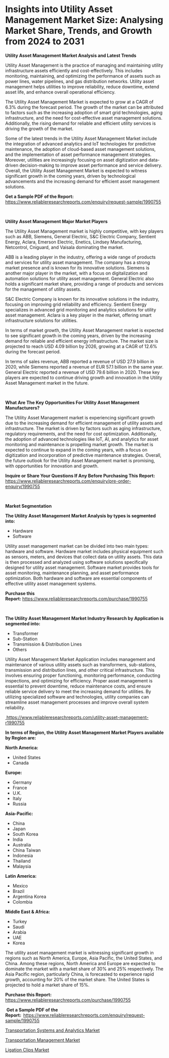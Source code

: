 <p><h1>Insights into Utility Asset Management Market Size: Analysing Market Share, Trends, and Growth from 2024 to 2031</h1></p><p><strong>Utility Asset Management Market Analysis and Latest Trends</strong></p>
<p><p>Utility Asset Management is the practice of managing and maintaining utility infrastructure assets efficiently and cost-effectively. This includes monitoring, maintaining, and optimizing the performance of assets such as power lines, water pipelines, and gas distribution networks. Utility asset management helps utilities to improve reliability, reduce downtime, extend asset life, and enhance overall operational efficiency.</p><p>The Utility Asset Management Market is expected to grow at a CAGR of 6.3% during the forecast period. The growth of the market can be attributed to factors such as the increasing adoption of smart grid technologies, aging infrastructure, and the need for cost-effective asset management solutions. Additionally, the rising demand for reliable and efficient utility services is driving the growth of the market.</p><p>Some of the latest trends in the Utility Asset Management Market include the integration of advanced analytics and IoT technologies for predictive maintenance, the adoption of cloud-based asset management solutions, and the implementation of asset performance management strategies. Moreover, utilities are increasingly focusing on asset digitization and data-driven decision-making to improve asset performance and service delivery. Overall, the Utility Asset Management Market is expected to witness significant growth in the coming years, driven by technological advancements and the increasing demand for efficient asset management solutions.</p></p>
<p><strong>Get a Sample PDF of the Report:&nbsp;</strong> <a href="https://www.reliableresearchreports.com/enquiry/request-sample/1990755">https://www.reliableresearchreports.com/enquiry/request-sample/1990755</a></p>
<p>&nbsp;</p>
<p><strong>Utility Asset Management Major Market Players</strong></p>
<p><p>The Utility Asset Management market is highly competitive, with key players such as ABB, Siemens, General Electric, S&C Electric Company, Sentient Energy, Aclara, Emerson Electric, Enetics, Lindsey Manufacturing, Netcontrol, Cniguard, and Vaisala dominating the market. </p><p>ABB is a leading player in the industry, offering a wide range of products and services for utility asset management. The company has a strong market presence and is known for its innovative solutions. Siemens is another major player in the market, with a focus on digitalization and automation solutions for utility asset management. General Electric also holds a significant market share, providing a range of products and services for the management of utility assets.</p><p>S&C Electric Company is known for its innovative solutions in the industry, focusing on improving grid reliability and efficiency. Sentient Energy specializes in advanced grid monitoring and analytics solutions for utility asset management. Aclara is a key player in the market, offering smart infrastructure solutions for utilities.</p><p>In terms of market growth, the Utility Asset Management market is expected to see significant growth in the coming years, driven by the increasing demand for reliable and efficient energy infrastructure. The market size is projected to reach USD 4.09 billion by 2026, growing at a CAGR of 12.6% during the forecast period.</p><p>In terms of sales revenue, ABB reported a revenue of USD 27.9 billion in 2020, while Siemens reported a revenue of EUR 57.1 billion in the same year. General Electric reported a revenue of USD 79.6 billion in 2020. These key players are expected to continue driving growth and innovation in the Utility Asset Management market in the future.</p></p>
<p>&nbsp;</p>
<p><strong>What Are The Key Opportunities For Utility Asset Management Manufacturers?</strong></p>
<p><p>The Utility Asset Management market is experiencing significant growth due to the increasing demand for efficient management of utility assets and infrastructure. The market is driven by factors such as aging infrastructure, regulatory requirements, and the need for cost optimization. Additionally, the adoption of advanced technologies like IoT, AI, and analytics for asset monitoring and maintenance is propelling market growth. The market is expected to continue to expand in the coming years, with a focus on digitization and incorporation of predictive maintenance strategies. Overall, the future outlook for the Utility Asset Management market is promising, with opportunities for innovation and growth.</p></p>
<p><strong>Inquire or Share Your Questions If Any Before Purchasing This Report:</strong> <a href="https://www.reliableresearchreports.com/enquiry/pre-order-enquiry/1990755">https://www.reliableresearchreports.com/enquiry/pre-order-enquiry/1990755</a></p>
<p>&nbsp;</p>
<p><strong>Market Segmentation</strong></p>
<p><strong>The Utility Asset Management Market Analysis by types is segmented into:</strong></p>
<p><ul><li>Hardware</li><li>Software</li></ul></p>
<p><p>Utility asset management market can be divided into two main types: hardware and software. Hardware market includes physical equipment such as sensors, meters, and devices that collect data on utility assets. This data is then processed and analyzed using software solutions specifically designed for utility asset management. Software market provides tools for asset monitoring, maintenance planning, and asset performance optimization. Both hardware and software are essential components of effective utility asset management systems.</p></p>
<p><strong>Purchase this Report:&nbsp;</strong><a href="https://www.reliableresearchreports.com/purchase/1990755">https://www.reliableresearchreports.com/purchase/1990755</a></p>
<p>&nbsp;</p>
<p><strong>The Utility Asset Management Market Industry Research by Application is segmented into:</strong></p>
<p><ul><li>Transformer</li><li>Sub-Station</li><li>Transmission & Distribution Lines</li><li>Others</li></ul></p>
<p><p>Utility Asset Management Market Application includes management and maintenance of various utility assets such as transformers, sub-stations, transmission and distribution lines, and other critical infrastructure. This involves ensuring proper functioning, monitoring performance, conducting inspections, and optimizing for efficiency. Proper asset management is essential to prevent downtime, reduce maintenance costs, and ensure reliable service delivery to meet the increasing demand for utilities. By utilizing specialized software and technologies, utility companies can streamline asset management processes and improve overall system reliability.</p></p>
<p><a href="https://www.reliableresearchreports.com/utility-asset-management-r1990755">&nbsp;https://www.reliableresearchreports.com/utility-asset-management-r1990755</a></p>
<p><strong>In terms of Region, the Utility Asset Management Market Players available by Region are:</strong></p>
<p>
    <p> <strong> North America: </strong>
        <ul>
            <li>United States</li>
            <li>Canada</li>
        </ul>
        </p> 
    <p> <strong> Europe: </strong>
        <ul>
            <li>Germany</li>
            <li>France</li>
            <li>U.K.</li>
            <li>Italy</li>
            <li>Russia</li>
        </ul>
        </p> 
    <p> <strong> Asia-Pacific: </strong>
        <ul>
            <li>China</li>
            <li>Japan</li>
            <li>South Korea</li>
            <li>India</li>
            <li>Australia</li>
            <li>China Taiwan</li>
            <li>Indonesia</li>
            <li>Thailand</li>
            <li>Malaysia</li>
        </ul>
        </p> 
    <p> <strong> Latin America: </strong>
        <ul>
            <li>Mexico</li>
            <li>Brazil</li>
            <li>Argentina Korea</li>
            <li>Colombia</li>
        </ul>
        </p> 
    <p> <strong> Middle East & Africa: </strong>
        <ul>
            <li>Turkey</li>
            <li>Saudi</li>
            <li>Arabia</li>
            <li>UAE</li>
            <li>Korea</li>
        </ul>
    </p>
    </p>
<p><p>The utility asset management market is witnessing significant growth in regions such as North America, Europe, Asia Pacific, the United States, and China. Among these regions, North America and Europe are expected to dominate the market with a market share of 30% and 25% respectively. The Asia Pacific region, particularly China, is forecasted to experience rapid growth, accounting for 20% of the market share. The United States is projected to hold a market share of 15%.</p></p>
<p><strong>Purchase this Report: </strong><a href="https://www.reliableresearchreports.com/purchase/1990755">https://www.reliableresearchreports.com/purchase/1990755</a></p>
<p>&nbsp;<strong>Get a Sample PDF of the Report:&nbsp;&nbsp;</strong><a href="https://www.reliableresearchreports.com/enquiry/request-sample/1990755">https://www.reliableresearchreports.com/enquiry/request-sample/1990755</a></p>
<p><strong></strong></p>
<p><p><a href="https://github.com/AdrianaPaucek2023/Market-Research-Report-List-1/blob/main/transportation-systems-and-analytics-market.md">Transportation Systems and Analytics Market</a></p><p><a href="https://github.com/lorenzaSchmeler/Market-Research-Report-List-1/blob/main/transportation-management-market.md">Transportation Management Market</a></p><p><a href="https://view.publitas.com/reportprime-1/ligation-clips-market-analysis-and-sze-forecasted-for-period-from-2024-to-2031/">Ligation Clips Market</a></p></p>